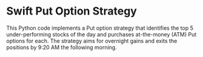 # Swift Put Option Strategy

This Python code implements a Put option strategy that identifies the top 5 under-performing stocks of the day and purchases at-the-money (ATM) Put options for each. The strategy aims for overnight gains and exits the positions by 9:20 AM the following morning.
